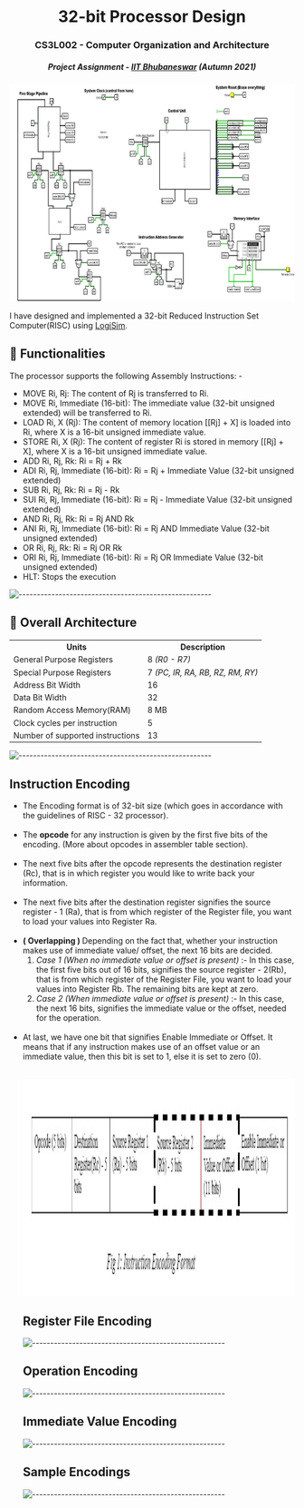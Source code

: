 <h1 align = "center"> 32-bit Processor Design </h1>
<h3 align="center"> CS3L002 - Computer Organization and Architecture </h3>
<h5 align="center"> Project Assignment - <a href="https://www.iitbbs.ac.in/">IIT Bhubaneswar</a> (Autumn 2021) </h5>

<p align="center"> 
<img src="images/full-cpu.jpeg" alt="Final Design of 32-bit CPU" height="382px">
</p>
I have designed and implemented a 32-bit Reduced Instruction Set Computer(RISC) using <a href="http://www.cburch.com/logisim/">LogiSim</a>.

<h2> 🌟 Functionalities </h2>

The processor supports the following Assembly Instructions: - 

<ul>
<li> MOVE Ri, Rj: The content of Rj is transferred to Ri. </li>
<li> MOVE Ri, Immediate (16-bit): The immediate value (32-bit unsigned extended) will be transferred to Ri.</li>
<li> LOAD Ri, X (Rj): The content of memory location [[Rj] + X] is loaded into Ri, where X is a 16-bit unsigned immediate value.</li>
<li> STORE Ri, X (Rj): The content of register Ri is stored in memory [[Rj] + X], where X is a 16-bit unsigned immediate value.</li>
<li> ADD Ri, Rj, Rk:   Ri = Rj + Rk</li>
<li> ADI Ri, Rj, Immediate (16-bit):   Ri = Rj + Immediate Value (32-bit unsigned extended)</li>
<li> SUB Ri, Rj, Rk:  Ri = Rj - Rk</li>
<li> SUI Ri, Rj, Immediate (16-bit):   Ri = Rj - Immediate Value (32-bit unsigned extended)</li>
<li> AND Ri, Rj, Rk:   Ri = Rj AND Rk</li>
<li> ANI Ri, Rj, Immediate (16-bit):   Ri = Rj AND Immediate Value (32-bit unsigned extended)</li>
<li> OR Ri, Rj, Rk:  Ri = Rj OR Rk</li>
<li> ORI Ri, Rj, Immediate (16-bit):  Ri = Rj OR Immediate Value (32-bit unsigned extended)</li>
<li> HLT: Stops the execution</li>
  
</ul>

![-----------------------------------------------------](https://raw.githubusercontent.com/andreasbm/readme/master/assets/lines/rainbow.png)

<h2> 🤖 Overall Architecture </h2>

<table>
  <tr>
    <th>Units</th>
    <th>Description</th>
  </tr>
  <tr>
    <td>General Purpose Registers</td>
    <td>8 <em>(R0 - R7)</em></td>
  </tr>
  <tr>
    <td>Special Purpose Registers</td>
    <td>7 <em>(PC, IR, RA, RB, RZ, RM, RY)</em></td>
  </tr>
  <tr>
    <td>Address Bit Width</td>
    <td>16</td>
  </tr>
   <tr>
    <td>Data Bit Width</td>
    <td>32</td>
  </tr>
  <tr>
    <td>Random Access Memory(RAM)</td>
    <td>8 MB</td>
  </tr>
  <tr>
    <td>Clock cycles per instruction</td>
    <td>5</td>
  </tr>
  <tr>
    <td>Number of supported instructions</td>
    <td>13</td>
  </tr>
</table>

![-----------------------------------------------------](https://raw.githubusercontent.com/andreasbm/readme/master/assets/lines/rainbow.png)

<h2> Instruction Encoding </h2>
<ul>
<li>The Encoding format is of 32-bit size (which goes in accordance with the guidelines of RISC - 32 processor).</li><br>
  
  <li>The <b>opcode</b> for any instruction is given by the first five bits of the encoding. (More about opcodes in assembler table section).</li><br>
  
<li>The next five bits after the opcode represents the destination register (Rc), that is in which register you would like to write back your information.</li><br>
  
<li>The next five bits after the destination register signifies the source register - 1 (Ra), that is from which register of the Register file, you want to load your values into Register Ra.</li><br>
  
  <li> <b>( Overlapping ) </b> Depending on the fact that, whether your instruction makes use of immediate value/ offset, the next 16 bits are decided.
<ol>
  <li> <em>Case 1 (When no immediate value or offset is present)</em> :- In this case, the first five bits out of 16 bits, signifies the source register - 2(Rb),  that is from which register of the Register File, you want to load your values into Register Rb. The remaining bits are kept at zero. </li>
  <li> <em>Case 2 (When immediate value or offset is present)</em> :- In this case, the next 16 bits, signifies the immediate value or the offset, needed for the operation.</li><br>
</ol>
  
<li>At last, we have one bit that signifies Enable Immediate or Offset. It means that if any instruction makes use of an offset value or an immediate value, then this bit is set to 1, else it is set to zero (0).</li><br>
  </ol>
  
<p align="center"> 
<img src="images/iencoding.jpeg" alt="Instruction Encoding" height="382px">
</p>

<h2> Register File Encoding </h2>

![-----------------------------------------------------](https://raw.githubusercontent.com/andreasbm/readme/master/assets/lines/rainbow.png)

<h2> Operation Encoding </h2>

![-----------------------------------------------------](https://raw.githubusercontent.com/andreasbm/readme/master/assets/lines/rainbow.png)

<h2> Immediate Value Encoding </h2>

![-----------------------------------------------------](https://raw.githubusercontent.com/andreasbm/readme/master/assets/lines/rainbow.png)

<h2> Sample Encodings </h2>

![-----------------------------------------------------](https://raw.githubusercontent.com/andreasbm/readme/master/assets/lines/rainbow.png)
